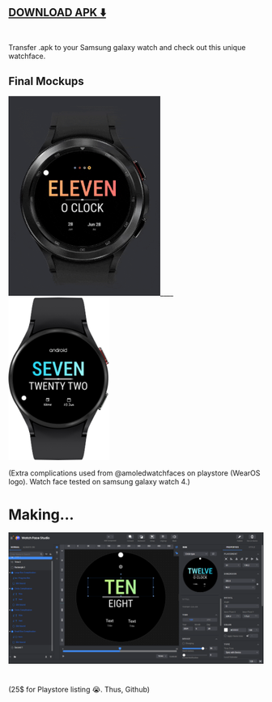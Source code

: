## [DOWNLOAD APK ⬇️](https://github.com/pratikkarbhal/WearOS_Minimal/raw/main/com.pratikkarbhal.watchface.apk)
#
Transfer .apk to your Samsung galaxy watch and check out this unique watchface. 

## Final Mockups
<img src="mockup1.gif" width="300" />____<img src="mockup2.png" width="200" />

(Extra complications used from @amoledwatchfaces on playstore (WearOS logo). 
 Watch face tested on samsung galaxy watch 4.)

# Making...
![Watch Face Studio](WFStudio.png)

#
#
(25$ for Playstore listing 😭. Thus, Github)
